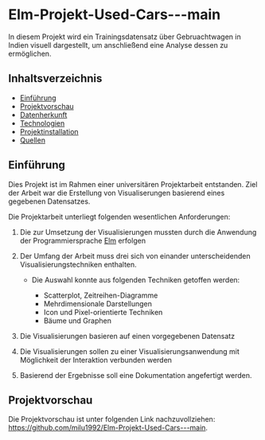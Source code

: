 # Elm-Projekt-Used-Cars---main
In diesem Projekt wird ein Trainingsdatensatz über Gebruachtwagen in Indien visuell dargestellt, um anschließend eine Analyse dessen zu ermöglichen.

## Inhaltsverzeichnis
* [Einführung](#Einführung)
* [Projektvorschau](#Projektvorschau)
* [Datenherkunft](#Datenherkunft)
* [Technologien](#Technologien)
* [Projektinstallation](#Projektinstallation)
* [Quellen](#Quellen)

## Einführung
Dies Projekt ist im Rahmen einer universitären Projektarbeit entstanden.
Ziel der Arbeit war die Erstellung von Visualiserungen basierend eines gegebenen Datensatzes. 

Die Projektarbeit unterliegt folgenden wesentlichen Anforderungen: 
1. Die zur Umsetzung der Visualisierungen mussten durch die Anwendung der Programmiersprache [Elm](https://elm-lang.org/) erfolgen
2. Der Umfang der Arbeit muss drei sich von einander unterscheidenden Visualisierungstechniken enthalten. 
   - Die Auswahl konnte aus folgenden Techniken getoffen werden:

     - Scatterplot, Zeitreihen-Diagramme
     - Mehrdimensionale Darstellungen
     - Icon und Pixel-orientierte Techniken
     - Bäume und Graphen  

3. Die Visualisierungen basieren auf einen vorgegebenen Datensatz
4. Die Visualisierungen sollen zu einer Visualisierungsanwendung mit Möglichkeit der Interaktion verbunden werden
5. Basierend der Ergebnisse soll eine Dokumentation angefertigt werden.

## Projektvorschau
Die Projektvorschau ist unter folgenden Link nachzuvollziehen: https://github.com/milu1992/Elm-Projekt-Used-Cars---main.
